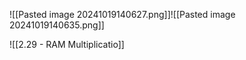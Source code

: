 ![[Pasted image 20241019140627.png]]![[Pasted image 20241019140635.png]]

![[2.29 - RAM Multiplicatio]]
